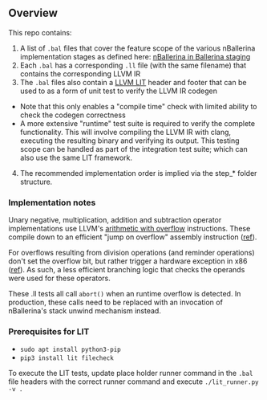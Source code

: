 ## Overview

This repo contains:
1. A list of `.bal` files that cover the feature scope of the various nBallerina implementation stages as defined here: [nBallerina in Ballerina staging](https://docs.google.com/document/d/1qcLqaTQea3xTdQtmH0SuIid6oMkHv-I0tvMkJxZV6JM/edit?usp=sharing)
2. Each `.bal` has a corresponding `.ll` file (with the same filename) that contains the corresponding LLVM IR
3. The `.bal` files also contain a [LLVM LIT](https://llvm.org/docs/CommandGuide/lit.html) header and footer that can be used to as a form of unit test to verify the LLVM IR codegen
  * Note that this only enables a "compile time" check with limited ability to check the codegen correctness
  * A more extensive "runtime" test suite is required to verify the complete functionality. This will involve compiling the LLVM IR with clang, executing the resulting binary and verifying its output. This testing scope can be handled as part of the integration test suite; which can also use the same LIT framework. 
4. The recommended implementation order is implied via the step_* folder structure.

### Implementation notes

Unary negative, multiplication, addition and subtraction operator implementations use LLVM's [arithmetic with overflow](https://llvm.org/docs/LangRef.html#arithmetic-with-overflow-intrinsics) instructions. These compile down to an efficient "jump on overflow" assembly instruction ([ref](https://godbolt.org/z/qnrd9EaEf)). 

For overflows resulting from division operations (and reminder operations) don't set the overflow bit, but rather trigger a hardware exception in x86 ([ref](https://stackoverflow.com/questions/3892379/causing-a-divide-overflow-error-x86)). As such, a less efficient branching logic that checks the operands were used for these operators.

These .ll tests all call `abort()` when an runtime overflow is detected. In production, these calls need to be replaced with an invocation of nBallerina's stack unwind mechanism instead.

### Prerequisites for LIT
* `sudo apt install python3-pip`
* `pip3 install lit filecheck`

To execute the LIT tests, update place holder runner command in the `.bal` file headers with the correct runner command and execute `./lit_runner.py -v .`
